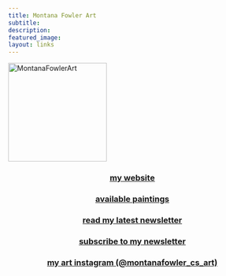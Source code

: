 ```yaml
---
title: Montana Fowler Art
subtitle: 
description: 
featured_image: 
layout: links
---
```


<img src="/website/images/portrait/2021_portrait-5.jpg" alt="MontanaFowlerArt" width="200"/>

<h3 style="text-align: center; text-decoration: underline;"> <a href="https://montanafowler.github.io/website/index.html">my website</a></h3>
<h3 style="text-align: center; text-decoration: underline;"> <a href="https://montanafowler.github.io/website/shop">available paintings </a></h3>
<h3 style="text-align: center; text-decoration: underline;"> <a href="https://mailchi.mp/18e588453d44/venturing-somewhere-new"> read my latest newsletter </a></h3>
<h3 style="text-align: center; text-decoration: underline;"> <a href="https://montanafowler.us2.list-manage.com/subscribe?u=a53b48a7dada1d1df2268f45c&id=e5121f1348"> subscribe to my newsletter</a></h3>
<h3 style="text-align: center; text-decoration: underline;"> <a href="https://www.instagram.com/montanafowler_cs_art/"> my art instagram (@montanafowler_cs_art) </a></h3>